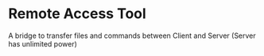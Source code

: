 # Remote Access Tool
A bridge to transfer files and commands between Client and Server
(Server has unlimited power)



